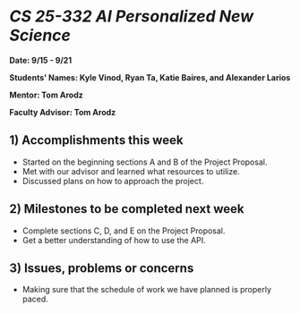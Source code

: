 # *CS 25-332 AI Personalized New Science*

**Date: 9/15 - 9/21**

**Students' Names: Kyle Vinod, Ryan Ta, Katie Baires, and Alexander Larios**

**Mentor: Tom Arodz**

**Faculty Advisor: Tom Arodz**

## 1) Accomplishments this week
   - Started on the beginning sections A and B of the Project Proposal.
   - Met with our advisor and learned what resources to utilize.
   - Discussed plans on how to approach the project.

## 2) Milestones to be completed next week
   -  Complete sections C, D, and E on the Project Proposal.
   -  Get a better understanding of how to use the API.

## 3) Issues, problems or concerns
   - Making sure that the schedule of work we have planned is properly paced.
